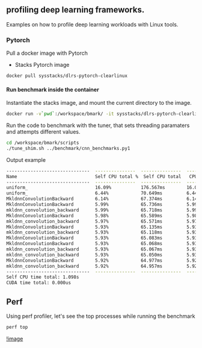 ## profiling deep learning frameworks.

Examples on how to profile deep learning workloads with Linux tools.

### Pytorch

Pull a docker image with Pytorch

- Stacks Pytorch image

```bash
docker pull sysstacks/dlrs-pytorch-clearlinux
```

#### Run benchmark inside the container

Instantiate the stacks image, and mount the current directory to the image.

```bash
docker run -v`pwd`:/workspace/bmark/ -it sysstacks/dlrs-pytorch-clearlinux
```

Run the code to benchmark  with the tuner, that sets threading paramaters and attempts different values.

```bash
cd /workspace/bmark/scripts
./tune_shim.sh ../benchmark/cnn_benchmarks.py1
```

Output example

```bash
-------------------------------  ---------------  ---------------  ---------------  ---------------  --------------- 
Name                             Self CPU total %  Self CPU total   CPU total %      CPU total        CPU time avg   
-------------------------------  ---------------  ---------------  ---------------  ---------------  --------------- 
uniform_                         16.09%           176.567ms        16.09%           176.567ms        176.567ms       
uniform_                         6.44%            70.649ms         6.44%            70.649ms         70.649ms        
MkldnnConvolutionBackward        6.14%            67.374ms         6.14%            67.374ms         67.374ms        
MkldnnConvolutionBackward        5.99%            65.736ms         5.99%            65.736ms         65.736ms        
mkldnn_convolution_backward      5.99%            65.718ms         5.99%            65.718ms         65.718ms        
MkldnnConvolutionBackward        5.98%            65.589ms         5.98%            65.589ms         65.589ms        
mkldnn_convolution_backward      5.97%            65.571ms         5.97%            65.571ms         65.571ms        
MkldnnConvolutionBackward        5.93%            65.135ms         5.93%            65.135ms         65.135ms        
mkldnn_convolution_backward      5.93%            65.118ms         5.93%            65.118ms         65.118ms        
MkldnnConvolutionBackward        5.93%            65.083ms         5.93%            65.083ms         65.083ms        
MkldnnConvolutionBackward        5.93%            65.068ms         5.93%            65.068ms         65.068ms        
mkldnn_convolution_backward      5.93%            65.067ms         5.93%            65.067ms         65.067ms        
mkldnn_convolution_backward      5.93%            65.050ms         5.93%            65.050ms         65.050ms        
MkldnnConvolutionBackward        5.92%            64.977ms         5.92%            64.977ms         64.977ms        
mkldnn_convolution_backward      5.92%            64.957ms         5.92%            64.957ms         64.957ms        
-------------------------------  ---------------  ---------------  ---------------  ---------------  --------------- 
Self CPU time total: 1.098s
CUDA time total: 0.000us
```

## Perf

Using perf profiler, let's see the top processes while running the benchmark

```bash
perf top
```
[!image]("./images/perf_out.png")


